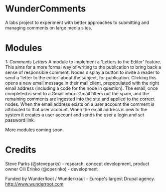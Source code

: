 WunderComments
==============

A labs project to experiment with better approaches to submitting and managing comments on large media sites.


Modules
=======

*1: Comments Letters*
A module to implement a 'Letters to the Editor' feature. This aims for a more formal way of writing to the publication to bring back a sense of responsible comment. Nodes display a button to invite a reader to send a 'letter to the editor' about the subject, for publication. Clicking this opens a new email message in their mail client, prepopulated with the right email address (including a code for the node in question). The email, once completed is sent to a Gmail inbox. Gmail filters out the spam, and the remaining comments are ingested into the site and applied to the correct nodes. When the email address exists on a user account the comment is attrbiuted to that user account. When the email address is new to the system it creates a user account and sends the user a login and set password link.


More modules coming soon.



Credits
=======

Steve Parks (@steveparks) - research, concept development, product owner
Olli Erinko (@operinko) - development

Funded by WunderRoot / Wunderkraut - Europe's largest Drupal agency.
http://www.wunderroot.com
